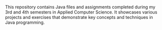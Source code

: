 This repository contains Java files and assignments completed during my 3rd and 4th semesters in Applied Computer Science. It showcases various projects and exercises that demonstrate key concepts and techniques in Java programming.
